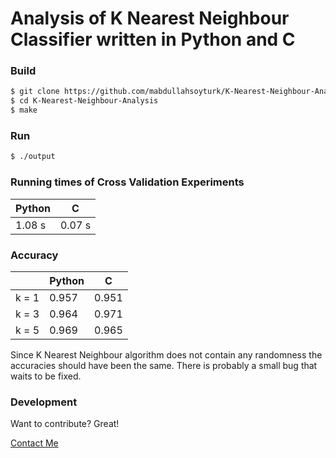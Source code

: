 # Analysis of K Nearest Neighbour Classifier written in Python and C

### Build

```sh
$ git clone https://github.com/mabdullahsoyturk/K-Nearest-Neighbour-Analysis.git
$ cd K-Nearest-Neighbour-Analysis
$ make
```

### Run
```sh
$ ./output
```

### Running times of Cross Validation Experiments

| Python | C |
| ------ | ------ |
| 1.08 s | 0.07 s |

### Accuracy

|  | Python | C |
| ------  | ------ | ------ |
| k = 1  | 0.957 | 0.951 |
| k = 3  | 0.964 | 0.971 |
| k = 5  | 0.969 | 0.965 |

Since K Nearest Neighbour algorithm does not contain any randomness the accuracies should have been the same. There is probably a small bug that waits to be fixed. 

### Development

Want to contribute? Great!

[Contact Me](http://muhammetsoyturk.com/)
